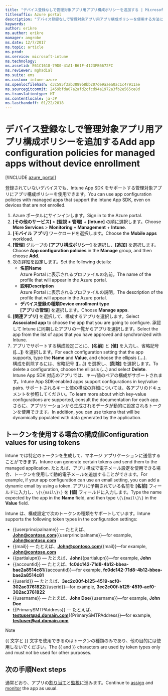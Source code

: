 ```yaml
---
title: "デバイス登録なしで管理対象アプリ用アプリ構成ポリシーを追加する | Microsoft Docs"
titlesuffix: Azure portal
description: "デバイス登録なしで管理対象アプリ用アプリ構成ポリシーを使用する方法について説明します。"
keywords: 
author: erikre
ms.author: erikre
manager: angrobe
ms.date: 12/7/2017
ms.topic: article
ms.prod: 
ms.service: microsoft-intune
ms.technology: 
ms.assetid: E61C1618-79D0-41A1-B61F-4123FB6672FC
ms.reviewer: mghadial
ms.suite: ems
ms.custom: intune-azure
ms.openlocfilehash: d3c595f3ab3889b8bb207de9aaea0ac1c47911ae
ms.sourcegitcommit: 2459bfda07a2afd2cfcd94a1972a3fb2e565ce8d
ms.translationtype: HT
ms.contentlocale: ja-JP
ms.lasthandoff: 01/22/2018
---
```

# <a name="add-app-configuration-policies-for-managed-apps-without-device-enrollment"></a><span data-ttu-id="00fc4-103">デバイス登録なしで管理対象アプリ用アプリ構成ポリシーを追加する</span><span class="sxs-lookup"><span data-stu-id="00fc4-103">Add app configuration policies for managed apps without device enrollment</span></span>

[!INCLUDE [azure_portal](./includes/azure_portal.md)]

<span data-ttu-id="00fc4-104">登録されていないデバイスでも、Intune App SDK をサポートする管理対象アプリにアプリ構成ポリシーを使用できます。</span><span class="sxs-lookup"><span data-stu-id="00fc4-104">You can use app configuration policies with managed apps that support the Intune App SDK, even on devices that are not enrolled.</span></span> 

1. <span data-ttu-id="00fc4-105">Azure ポータルにサインインします。</span><span class="sxs-lookup"><span data-stu-id="00fc4-105">Sign in to the Azure portal.</span></span>
2. <span data-ttu-id="00fc4-106">**[その他のサービス]** > **[監視 + 管理]** + **[Intune]** の順に選択します。</span><span class="sxs-lookup"><span data-stu-id="00fc4-106">Choose **More Services** > **Monitoring + Management** + **Intune**.</span></span>
3. <span data-ttu-id="00fc4-107">**[モバイル アプリ]** ワークロードを選択します。</span><span class="sxs-lookup"><span data-stu-id="00fc4-107">Choose the **Mobile apps** workload.</span></span>
4. <span data-ttu-id="00fc4-108">**[管理]** グループの **[アプリ構成ポリシー]** を選択し、**[追加]** を選択します。</span><span class="sxs-lookup"><span data-stu-id="00fc4-108">Choose **App configuration policies** in the **Manage** group, and then choose **Add**.</span></span>
5. <span data-ttu-id="00fc4-109">次の詳細を設定します。</span><span class="sxs-lookup"><span data-stu-id="00fc4-109">Set the following details:</span></span>
    - <span data-ttu-id="00fc4-110">**名前**</span><span class="sxs-lookup"><span data-stu-id="00fc4-110">**Name**</span></span>  
      <span data-ttu-id="00fc4-111">Azure Portal に表示されるプロファイルの名前。</span><span class="sxs-lookup"><span data-stu-id="00fc4-111">The name of the profile that will appear in the Azure portal.</span></span>
    - <span data-ttu-id="00fc4-112">**説明**</span><span class="sxs-lookup"><span data-stu-id="00fc4-112">**Description**</span></span>  
      <span data-ttu-id="00fc4-113">Azure Portal に表示されるプロファイルの説明。</span><span class="sxs-lookup"><span data-stu-id="00fc4-113">The  description of the profile that will appear in the Azure portal.</span></span>
    - <span data-ttu-id="00fc4-114">**デバイス登録の種類**</span><span class="sxs-lookup"><span data-stu-id="00fc4-114">**Device enrollment type**</span></span>  
      <span data-ttu-id="00fc4-115">**[アプリの管理]** を選択します。</span><span class="sxs-lookup"><span data-stu-id="00fc4-115">Choose **Manage apps**.</span></span>
6. <span data-ttu-id="00fc4-116">**[関連アプリ]** を選択して、構成するアプリを選択します。</span><span class="sxs-lookup"><span data-stu-id="00fc4-116">Select **Associated app** to choose the app that you are going to configure.</span></span> <span data-ttu-id="00fc4-117">承認して Intune に同期したアプリの一覧からアプリを選択します。</span><span class="sxs-lookup"><span data-stu-id="00fc4-117">Select the app from the list of apps that you have approved and synchronized with Intune.</span></span>
7. <span data-ttu-id="00fc4-118">アプリでサポートする構成設定ごとに、**[名前]** と **[値]** を入力し、省略記号 (**[...]**) を選択します。</span><span class="sxs-lookup"><span data-stu-id="00fc4-118">For each configuration setting that the app supports, type the **Name** and **Value**, and choose the ellipsis (**…**).</span></span>  
    <span data-ttu-id="00fc4-119">構成を削除するには、省略記号 (**[...]**) を選択し、**[削除]** を選択します。</span><span class="sxs-lookup"><span data-stu-id="00fc4-119">To delete a configuration, choose the ellipsis (**…**) and select **Delete**.</span></span>  
    <span data-ttu-id="00fc4-120">Intune App SDK 対応のアプリでは、キー/値のペアの構成がサポートされます。</span><span class="sxs-lookup"><span data-stu-id="00fc4-120">Intune App SDK-enabled apps support configurations in key/value pairs.</span></span> <span data-ttu-id="00fc4-121">サポートされるキーと値の構成の詳細については、各アプリのドキュメントを参照してください。</span><span class="sxs-lookup"><span data-stu-id="00fc4-121">To learn more about which key-value configurations are supported, consult the documentation for each app.</span></span>  
    <span data-ttu-id="00fc4-122">さらに、アプリケーションから生成されるデータが動的に設定されるトークンを使用できます。</span><span class="sxs-lookup"><span data-stu-id="00fc4-122">In addition, you can use tokens that will be dynamically populated with data generated by the application.</span></span>

## <a name="configuration-values-for-using-tokens"></a><span data-ttu-id="00fc4-123">トークンを使用する場合の構成値</span><span class="sxs-lookup"><span data-stu-id="00fc4-123">Configuration values for using tokens</span></span>

<span data-ttu-id="00fc4-124">Intune では特定のトークンを生成して、マネージ アプリケーションに送信することができます。</span><span class="sxs-lookup"><span data-stu-id="00fc4-124">Intune can generate certain tokens and send them to the managed application.</span></span> <span data-ttu-id="00fc4-125">たとえば、アプリ構成で電子メール設定を使用できる場合、トークンを使用して動的電子メールを追加することができます。</span><span class="sxs-lookup"><span data-stu-id="00fc4-125">For example, if your app configuration can use an email setting, you can add a dynamic email by using a token.</span></span> <span data-ttu-id="00fc4-126">アプリに予期されている名前を **[名前]** フィールドに入力し、`\{\{mail\}\}` を **[値]** フィールドに入力します。</span><span class="sxs-lookup"><span data-stu-id="00fc4-126">Type the name expected by the app in the **Name** field, and then type `\{\{mail\}\}` in the **Value** field.</span></span>

<span data-ttu-id="00fc4-127">Intune は、構成設定で次のトークンの種類をサポートしています。</span><span class="sxs-lookup"><span data-stu-id="00fc4-127">Intune supports the following token types in the configuration settings:</span></span>

- <span data-ttu-id="00fc4-128">\{\{userprincipalname\}\} — たとえば、**John@contoso.com**</span><span class="sxs-lookup"><span data-stu-id="00fc4-128">\{\{userprincipalname\}\}—for example, **John@contoso.com**</span></span>
- <span data-ttu-id="00fc4-129">\{\{mail\}\} — たとえば、**John@contoso.com**</span><span class="sxs-lookup"><span data-stu-id="00fc4-129">\{\{mail\}\}—for example, **John@contoso.com**</span></span>
- <span data-ttu-id="00fc4-130">\{\{partialupn\}\} — たとえば、**John**</span><span class="sxs-lookup"><span data-stu-id="00fc4-130">\{\{partialupn\}\}—for example, **John**</span></span>
- <span data-ttu-id="00fc4-131">\{\{accountid\}\} — たとえば、**fc0dc142-71d8-4b12-bbea-bae2a8514c81**</span><span class="sxs-lookup"><span data-stu-id="00fc4-131">\{\{accountid\}\}—for example, **fc0dc142-71d8-4b12-bbea-bae2a8514c81**</span></span>
- <span data-ttu-id="00fc4-132">\{\{userid\}\} — たとえば、**3ec2c00f-b125-4519-acf0-302ac3761822**</span><span class="sxs-lookup"><span data-stu-id="00fc4-132">\{\{userid\}\}—for example, **3ec2c00f-b125-4519-acf0-302ac3761822**</span></span>
- <span data-ttu-id="00fc4-133">\{\{username\}\} — たとえば、**John Doe**</span><span class="sxs-lookup"><span data-stu-id="00fc4-133">\{\{username\}\}—for example, **John Doe**</span></span>
- <span data-ttu-id="00fc4-134">\{\{PrimarySMTPAddress\}\} — たとえば、**testuser@ad.domain.com**</span><span class="sxs-lookup"><span data-stu-id="00fc4-134">\{\{PrimarySMTPAddress\}\}—for example, **testuser@ad.domain.com**</span></span> 


> [!Note]  
> <span data-ttu-id="00fc4-135">\{\{ 文字と \}\} 文字を使用できるのはトークンの種類のみであり、他の目的には使用しないでください。</span><span class="sxs-lookup"><span data-stu-id="00fc4-135">The \{\{ and \}\} characters are used by token types only and must not be used for other purposes.</span></span>

## <a name="next-steps"></a><span data-ttu-id="00fc4-136">次の手順</span><span class="sxs-lookup"><span data-stu-id="00fc4-136">Next steps</span></span>

<span data-ttu-id="00fc4-137">通常どおり、アプリの[割り当て](apps-deploy.md)と[監視](apps-monitor.md)に進みます。</span><span class="sxs-lookup"><span data-stu-id="00fc4-137">Continue to [assign](apps-deploy.md) and [monitor](apps-monitor.md) the app as usual.</span></span>